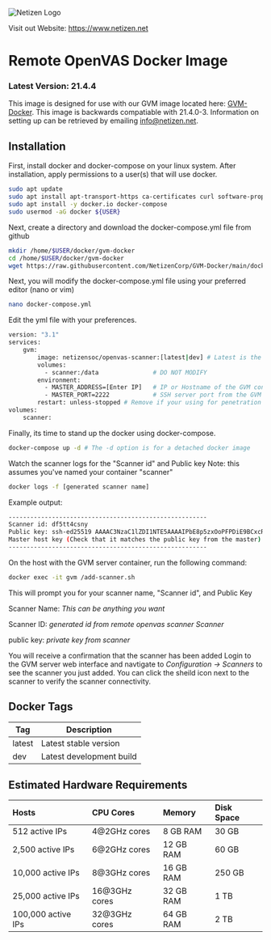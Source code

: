 ![Netizen Logo](https://www.netizen.net/assets/img/netizen_banner_cybersecure_small.png)

Visit out Website: https://www.netizen.net

# Remote OpenVAS Docker Image
### Latest Version: 21.4.4

This image is designed for use with our GVM image located here: [GVM-Docker](https://github.com/NetizenCorp/GVM-Docker). This image is backwards compatiable with 21.4.0-3. Information on setting up can be retrieved by emailing info@netizen.net.

## Installation
First, install docker and docker-compose on your linux system. After installation, apply permissions to a user(s) that will use docker.
```bash
sudo apt update
sudo apt install apt-transport-https ca-certificates curl software-properties-common
sudo apt install -y docker.io docker-compose
sudo usermod -aG docker ${USER}
```
Next, create a directory and download the docker-compose.yml file from github
```bash
mkdir /home/$USER/docker/gvm-docker
cd /home/$USER/docker/gvm-docker
wget https://raw.githubusercontent.com/NetizenCorp/GVM-Docker/main/docker-compose.yml
```
Next, you will modify the docker-compose.yml file using your preferred editor (nano or vim)
```bash
nano docker-compose.yml
```
Edit the yml file with your preferences.
```bash
version: "3.1"
services:
    gvm:
        image: netizensoc/openvas-scanner:[latest|dev] # Latest is the stable image. Dev is the development un-stable image
        volumes:
          - scanner:/data               # DO NOT MODIFY
        environment:
          - MASTER_ADDRESS=[Enter IP]   # IP or Hostname of the GVM container. Remove brackets
          - MASTER_PORT=2222            # SSH server port from the GVM container
        restart: unless-stopped # Remove if your using for penetration testing or one-time scans. Only use if using for production/continuous scanning
volumes:
    scanner:
```
Finally, its time to stand up the docker using docker-compose.
```bash
docker-compose up -d # The -d option is for a detached docker image
```
Watch the scanner logs for the \"Scanner id\" and Public key
Note: this assumes you\'ve named your container \"scanner\"
```bash
docker logs -f [generated scanner name]
```
Example output:
```bash
-------------------------------------------------------
Scanner id: df5tt4csny
Public key: ssh-ed25519 AAAAC3NzaC1lZDI1NTE5AAAAIPbE8p5zxOoPFPDiE9BCxcRd1jCVaRfOO92BO5hIfdqi df5cy5csnp
Master host key (Check that it matches the public key from the master): [192.168.1.150]:2222 ssh-ed25519 AAAAC3NzaC1lZDI1NTE5A55AIMHHl4neiOBuBfCPQtJp/WQuyb6xVIrgmVp3U/A7qmev
-------------------------------------------------------
```
On the host with the GVM server container, run the following command:
```bash
docker exec -it gvm /add-scanner.sh
```
This will prompt you for your scanner name, \"Scanner id\", and Public Key

Scanner Name: *This can be anything you want* 

Scanner ID: *generated id from remote openvas scanner Scanner* 

public key: *private key from scanner*

You will receive a confirmation that the scanner has been added
Login to the GVM server web interface and navtigate to *Configuration -> Scanners* to see the scanner you just added.
You can click the sheild icon next to the scanner to verify the scanner connectivity.

## Docker Tags

| Tag       | Description              |
| --------- | ------------------------ |
| latest    | Latest stable version    |
| dev       | Latest development build |

## Estimated Hardware Requirements

| Hosts              | CPU Cores     | Memory    | Disk Space |
| :----------------- | :------------ | :-------- | :--------- |
| 512 active IPs     | 4@2GHz cores  | 8 GB RAM  | 30 GB      |
| 2,500 active IPs   | 6@2GHz cores  | 12 GB RAM | 60 GB      |
| 10,000 active IPs  | 8@3GHz cores  | 16 GB RAM | 250 GB     |
| 25,000 active IPs  | 16@3GHz cores | 32 GB RAM | 1 TB       |
| 100,000 active IPs | 32@3GHz cores | 64 GB RAM | 2 TB       |
